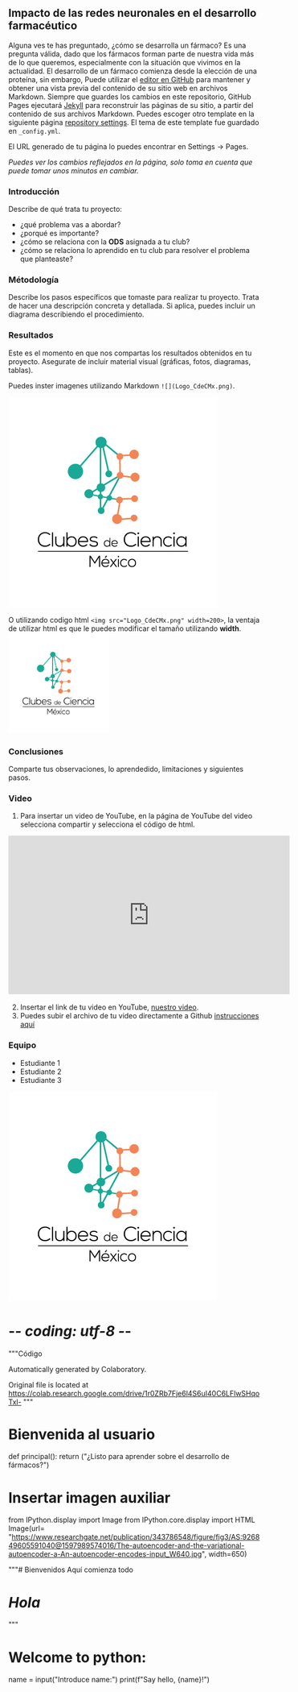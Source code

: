 ## Impacto de las redes neuronales en el desarrollo farmacéutico

Alguna ves te has preguntado, ¿cómo se desarrolla un fármaco?
Es una pregunta válida, dado que los fármacos forman parte de nuestra vida más de lo que queremos, especialmente con la situación que vivimos en la actualidad. El desarrollo de un fármaco comienza desde la elección de una proteína, sin embargo, 
Puede utilizar el [editor en GitHub](https://github.com/CdeCMx-org/templates_paginaweb/edit/main/README.md) para mantener y obtener una vista previa del contenido de su sitio web en archivos Markdown. Siempre que guardes los cambios en este repositorio, GitHub Pages ejecutará [Jekyll](https://jekyllrb.com/) para reconstruir las páginas de su sitio, a partir del contenido de sus archivos Markdown. Puedes escoger otro template en la siguiente página [repository settings](https://github.com/CdeCMx-org/templates_paginaweb/settings/pages). El tema de este template fue guardado en `_config.yml`.

El URL generado de tu página lo puedes encontrar en Settings -> Pages. 

*Puedes ver los cambios reflejados en la página, solo toma en cuenta que puede tomar unos minutos en cambiar.*

### Introducción

Describe de qué trata tu proyecto:
* ¿qué problema vas a abordar?
* ¿porqué es importante?
* ¿cómo se relaciona con la **ODS** asignada a tu club? 
* ¿cómo se relaciona lo aprendido en tu club para resolver el problema que planteaste?

### Métodología

Describe los pasos específicos que tomaste para realizar tu proyecto. Trata de hacer una descripción concreta y detallada. Si aplica, puedes incluir un diagrama describiendo el procedimiento. 

### Resultados

Este es el momento en que nos compartas los resultados obtenidos en tu proyecto. Asegurate de incluir material visual (gráficas, fotos, diagramas, tablas). 

Puedes inster imagenes utilizando Markdown `![](Logo_CdeCMx.png)`.

![](Logo_CdeCMx.png)

O utilizando codigo html `<img src="Logo_CdeCMx.png" width=200>`, la ventaja de utilizar html es que le puedes modificar el tamaño utilizando **width**.
<img src="Logo_CdeCMx.png" width=200>


### Conclusiones

Comparte tus observaciones, lo aprendedido, limitaciones y siguientes pasos. 

### Video
 1. Para insertar un video de YouTube, en la página de YouTube del video selecciona compartir y selecciona el código de html.
 <iframe width="560" height="315" src="https://www.youtube.com/embed/PLj1-CMNERM" title="YouTube video player" frameborder="0" allow="accelerometer; autoplay; clipboard-write; encrypted-media; gyroscope; picture-in-picture" allowfullscreen></iframe>
 
 2. Insertar el link de tu video en YouTube, [nuestro video](https://youtu.be/rmXvlBPq24Q).
 4. Puedes subir el archivo de tu video directamente a Github [instrucciones aquí](https://stackoverflow.com/questions/4279611/how-to-embed-a-video-into-github-readme-md)
 
### Equipo

* Estudiante 1
* Estudiante 2
* Estudiante 3


![](Logo_CdeCMx.png)

# -*- coding: utf-8 -*-
"""Código

Automatically generated by Colaboratory.

Original file is located at
    https://colab.research.google.com/drive/1r0ZRb7Fje6l4S6uI40C6LFlwSHqoTxl-
"""

# Bienvenida al usuario
def principal():
  return ("¿Listo para aprender sobre el desarrollo de fármacos?")

# Insertar imagen auxiliar
from IPython.display import Image
from IPython.core.display import HTML 
Image(url= "https://www.researchgate.net/publication/343786548/figure/fig3/AS:926849605591040@1597989574016/The-autoencoder-and-the-variational-autoencoder-a-An-autoencoder-encodes-input_W640.jpg", width=650)

"""# Bienvenidos
Aquí comienza todo
# ***Hola***
"""

# Welcome to python:
name = input("Introduce name:")
print(f"Say hello, {name}!")
